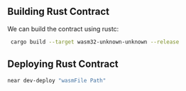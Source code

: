 ## Building Rust Contract

We can build the contract using rustc:

```bash
 cargo build --target wasm32-unknown-unknown --release
```

## Deploying Rust Contract

```bash
near dev-deploy "wasmFile Path"
```
